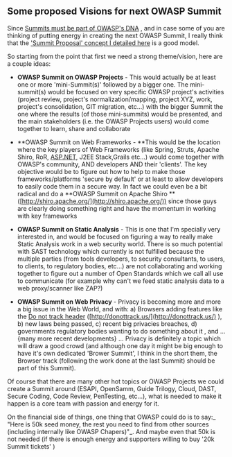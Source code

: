 ##  Some proposed Visions for next OWASP Summit 

Since [Summits must be part of OWASP's DNA](http://diniscruz.blogspot.co.uk/2012/04/summits-must-be-part-of-owasps-dna.html) , and in case some of you are thinking of putting energy in creating the next OWASP Summit, I really think that the ['Summit Proposal' concept I detailed here](http://diniscruz.blogspot.co.uk/2012/04/i-want-to-vote-for-summit-teamvision.html) is a good model.  

So starting from the point that first we need a strong theme/vision, here are a couple ideas:  


  * **OWASP Summit on OWASP Projects** - This would actually be at least one or more 'mini-Summit(s)' followed by a bigger one. The mini-summit(s) would be focused on very specific OWASP project's activities (project review, project's normalization/mapping,  project XYZ, work, project's consolidation, GIT migration, etc...) with the bigger Summit the one where the results (of those mini-summits) would be presented, and the main stakeholders (i.e. the OWASP Projects users) would come together to learn, share and collaborate  

  * **OWASP Summit on Web Frameworks - **This would be the location where the key players of Web Frameworks (like Spring, Struts, Apache Shiro, RoR, [ASP.NET](http://asp.net/), J2EE Stack,Grails etc...) would come together with OWASP's community, AND developers AND their 'clients'. The key objective would be to figure out how to help to make those frameworks/platforms 'secure by default' or at least to allow developers to easily code them in a secure way. In fact we could even be a bit radical and do a  **OWASP Summit on Apache Shiro **([http://shiro.apache.org/](http://shiro.apache.org/)) since those guys are clearly doing something right and have the momentum in working with key frameworks
  * **OWASP Summit on Static Analysis**  - This is one that I'm specially very interested in, and would be focused on figuring a way to really make Static Analysis work in a web security world. There is so much potential with SAST technology which currently is not fulfilled because the multiple parties (from tools developers, to security consultants, to users, to clients, to regulatory bodies, etc...) are not collaborating and working together to figure out a number of Open Standards which we call all use to communicate (for example why can't we feed static analysis data to a web proxy/scanner like ZAP?)  

  * **OWASP Summit on Web Privacy** - Privacy is becoming more and more a big issue in the Web World, and with: a) Browsers adding features like the [Do not track header](http://en.wikipedia.org/wiki/Do_not_track_header) ([http://donottrack.us/](http://donottrack.us/) ), b) new laws being passed, c) recent big privacies breaches, d) governments regulatory bodies wanting to do something about it , and ... {many more recent developments} ...  Privacy is definitely a topic which will draw a good crowd (and although one day it might be big enough to have it's own dedicated 'Brower Summit', I think in the short them, the Browser track (following the work done at the last Summit) should be part of this Summit).

Of course that there are many other hot topics or OWASP Projects we could create a Summit around (ESAPI, OpenSamm, Guide Trilogy, Cloud, DAST, Secure Coding, Code Review, PenTesting, etc...), what is needed to make it happen is a core team with passion and energy for it.

On the financial side of things, one thing that  OWASP could do is to say:_ "Here is 50k seed money, the rest you need to find from other sources (including internally like OWASP Chapers)"_. And maybe even that 50k is not needed (if there is enough energy and supporters willing to buy '20k Summit tickets' )
